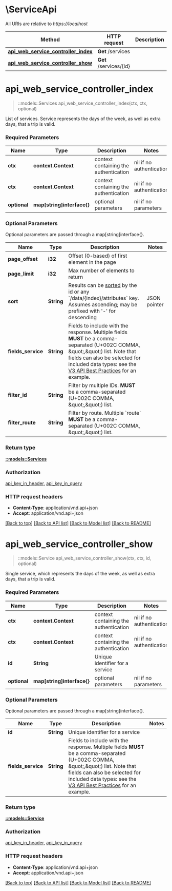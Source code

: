 # \ServiceApi

All URIs are relative to *https://localhost*

Method | HTTP request | Description
------------- | ------------- | -------------
[**api_web_service_controller_index**](ServiceApi.md#api_web_service_controller_index) | **Get** /services | 
[**api_web_service_controller_show**](ServiceApi.md#api_web_service_controller_show) | **Get** /services/{id} | 


# **api_web_service_controller_index**
> ::models::Services api_web_service_controller_index(ctx, ctx, optional)


List of services. Service represents the days of the week, as well as extra days, that a trip is valid. 

### Required Parameters

Name | Type | Description  | Notes
------------- | ------------- | ------------- | -------------
 **ctx** | **context.Context** | context containing the authentication | nil if no authentication
 **ctx** | **context.Context** | context containing the authentication | nil if no authentication
 **optional** | **map[string]interface{}** | optional parameters | nil if no parameters

### Optional Parameters
Optional parameters are passed through a map[string]interface{}.

Name | Type | Description  | Notes
------------- | ------------- | ------------- | -------------
 **page_offset** | **i32**| Offset (0-based) of first element in the page | 
 **page_limit** | **i32**| Max number of elements to return | 
 **sort** | **String**| Results can be [sorted](http://jsonapi.org/format/#fetching-sorting) by the id or any &#x60;/data/{index}/attributes&#x60; key. Assumes ascending; may be prefixed with &#39;-&#39; for descending  | JSON pointer | Direction | &#x60;sort&#x60;     | |--------------|-----------|------------| | &#x60;/data/{index}/attributes/added_dates&#x60; | ascending | &#x60;added_dates&#x60; | | &#x60;/data/{index}/attributes/added_dates&#x60; | descending | &#x60;-added_dates&#x60; | | &#x60;/data/{index}/attributes/added_dates_notes&#x60; | ascending | &#x60;added_dates_notes&#x60; | | &#x60;/data/{index}/attributes/added_dates_notes&#x60; | descending | &#x60;-added_dates_notes&#x60; | | &#x60;/data/{index}/attributes/description&#x60; | ascending | &#x60;description&#x60; | | &#x60;/data/{index}/attributes/description&#x60; | descending | &#x60;-description&#x60; | | &#x60;/data/{index}/attributes/end_date&#x60; | ascending | &#x60;end_date&#x60; | | &#x60;/data/{index}/attributes/end_date&#x60; | descending | &#x60;-end_date&#x60; | | &#x60;/data/{index}/attributes/removed_dates&#x60; | ascending | &#x60;removed_dates&#x60; | | &#x60;/data/{index}/attributes/removed_dates&#x60; | descending | &#x60;-removed_dates&#x60; | | &#x60;/data/{index}/attributes/removed_dates_notes&#x60; | ascending | &#x60;removed_dates_notes&#x60; | | &#x60;/data/{index}/attributes/removed_dates_notes&#x60; | descending | &#x60;-removed_dates_notes&#x60; | | &#x60;/data/{index}/attributes/schedule_name&#x60; | ascending | &#x60;schedule_name&#x60; | | &#x60;/data/{index}/attributes/schedule_name&#x60; | descending | &#x60;-schedule_name&#x60; | | &#x60;/data/{index}/attributes/schedule_type&#x60; | ascending | &#x60;schedule_type&#x60; | | &#x60;/data/{index}/attributes/schedule_type&#x60; | descending | &#x60;-schedule_type&#x60; | | &#x60;/data/{index}/attributes/schedule_typicality&#x60; | ascending | &#x60;schedule_typicality&#x60; | | &#x60;/data/{index}/attributes/schedule_typicality&#x60; | descending | &#x60;-schedule_typicality&#x60; | | &#x60;/data/{index}/attributes/start_date&#x60; | ascending | &#x60;start_date&#x60; | | &#x60;/data/{index}/attributes/start_date&#x60; | descending | &#x60;-start_date&#x60; | | &#x60;/data/{index}/attributes/valid_days&#x60; | ascending | &#x60;valid_days&#x60; | | &#x60;/data/{index}/attributes/valid_days&#x60; | descending | &#x60;-valid_days&#x60; |   | 
 **fields_service** | **String**| Fields to include with the response. Multiple fields **MUST** be a comma-separated (U+002C COMMA, \&quot;,\&quot;) list.  Note that fields can also be selected for included data types: see the [V3 API Best Practices](https://www.mbta.com/developers/v3-api/best-practices) for an example.  | 
 **filter_id** | **String**| Filter by multiple IDs. **MUST** be a comma-separated (U+002C COMMA, \&quot;,\&quot;) list. | 
 **filter_route** | **String**| Filter by route. Multiple &#x60;route&#x60; **MUST** be a comma-separated (U+002C COMMA, \&quot;,\&quot;) list. | 

### Return type

[**::models::Services**](Services.md)

### Authorization

[api_key_in_header](../README.md#api_key_in_header), [api_key_in_query](../README.md#api_key_in_query)

### HTTP request headers

 - **Content-Type**: application/vnd.api+json
 - **Accept**: application/vnd.api+json

[[Back to top]](#) [[Back to API list]](../README.md#documentation-for-api-endpoints) [[Back to Model list]](../README.md#documentation-for-models) [[Back to README]](../README.md)

# **api_web_service_controller_show**
> ::models::Service api_web_service_controller_show(ctx, ctx, id, optional)


Single service, which represents the days of the week, as well as extra days, that a trip is valid. 

### Required Parameters

Name | Type | Description  | Notes
------------- | ------------- | ------------- | -------------
 **ctx** | **context.Context** | context containing the authentication | nil if no authentication
 **ctx** | **context.Context** | context containing the authentication | nil if no authentication
  **id** | **String**| Unique identifier for a service | 
 **optional** | **map[string]interface{}** | optional parameters | nil if no parameters

### Optional Parameters
Optional parameters are passed through a map[string]interface{}.

Name | Type | Description  | Notes
------------- | ------------- | ------------- | -------------
 **id** | **String**| Unique identifier for a service | 
 **fields_service** | **String**| Fields to include with the response. Multiple fields **MUST** be a comma-separated (U+002C COMMA, \&quot;,\&quot;) list.  Note that fields can also be selected for included data types: see the [V3 API Best Practices](https://www.mbta.com/developers/v3-api/best-practices) for an example.  | 

### Return type

[**::models::Service**](Service.md)

### Authorization

[api_key_in_header](../README.md#api_key_in_header), [api_key_in_query](../README.md#api_key_in_query)

### HTTP request headers

 - **Content-Type**: application/vnd.api+json
 - **Accept**: application/vnd.api+json

[[Back to top]](#) [[Back to API list]](../README.md#documentation-for-api-endpoints) [[Back to Model list]](../README.md#documentation-for-models) [[Back to README]](../README.md)

